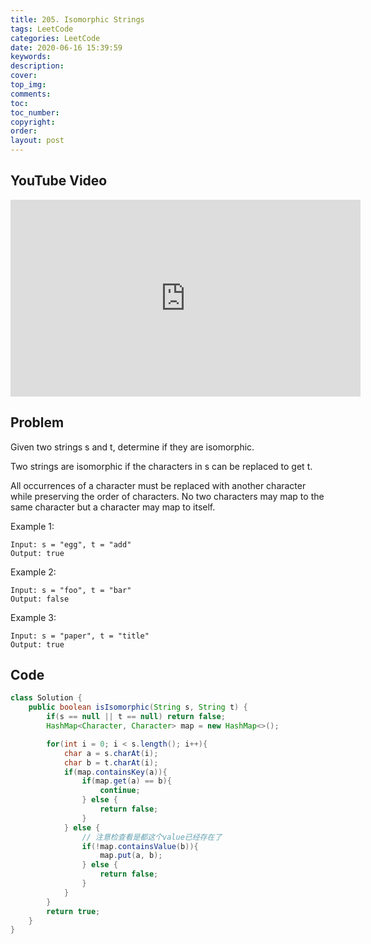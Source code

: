 ```yaml
---
title: 205. Isomorphic Strings
tags: LeetCode
categories: LeetCode
date: 2020-06-16 15:39:59
keywords:
description:
cover:
top_img:
comments:
toc:
toc_number:
copyright:
order:
layout: post
---
```


## YouTube Video

<iframe width="560" height="315" src="https://www.youtube.com/embed/Dgw0uoq_B_4" frameborder="0" allow="accelerometer; autoplay; encrypted-media; gyroscope; picture-in-picture" allowfullscreen></iframe>

## Problem

Given two strings s and t, determine if they are isomorphic.

Two strings are isomorphic if the characters in s can be replaced to get t.

All occurrences of a character must be replaced with another character while preserving the order of characters. No two characters may map to the same character but a character may map to itself.

Example 1:

```
Input: s = "egg", t = "add"
Output: true
```

Example 2:

```
Input: s = "foo", t = "bar"
Output: false
```

Example 3:

```
Input: s = "paper", t = "title"
Output: true
```

## Code

```java
class Solution {
    public boolean isIsomorphic(String s, String t) {
        if(s == null || t == null) return false;
        HashMap<Character, Character> map = new HashMap<>();

        for(int i = 0; i < s.length(); i++){
            char a = s.charAt(i);
            char b = t.charAt(i);
            if(map.containsKey(a)){
                if(map.get(a) == b){
                    continue;
                } else {
                    return false;
                }
            } else {
                // 注意检查看是都这个value已经存在了
                if(!map.containsValue(b)){
                    map.put(a, b);
                } else {
                    return false;
                }
            }
        }
        return true;
    }
}
```
